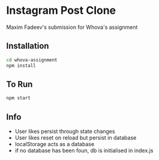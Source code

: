 # Instagram Post Clone

Maxim Fadeev's submission for Whova's assignment

## Installation

```bash
cd whova-assignment
npm install
```

## To Run

```bash
npm start
```

## Info

- User likes persist through state changes
- User likes reset on reload but persist in database
- localStorage acts as a database
- if no database has been foun, db is initialised in index.js
